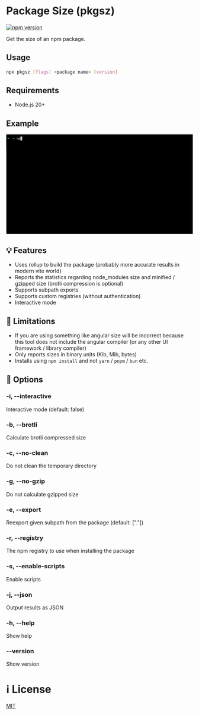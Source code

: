 # Package Size (pkgsz)

[![npm version](https://img.shields.io/npm/v/pkgsz.svg?style=flat-square)](https://www.npmjs.com/package/pkgsz)

Get the size of an npm package.

## Usage

```bash
npx pkgsz [flags] <package name> [version]
```

## Requirements

- Node.js 20+

## Example

![Demo](./demo.gif)

## :bulb: Features

- Uses rollup to build the package (probably more accurate results in modern vite world)
- Reports the statistics regarding node_modules size and minified / gzipped size (brotli compression is optional)
- Supports subpath exports
- Supports custom registries (without authentication)
- Interactive mode

## :bell: Limitations

- If you are using something like angular size will be incorrect because this tool does not include the angular compiler (or any other UI framework / library compiler)
- Only reports sizes in binary units (Kib, Mib, bytes)
- Installs using `npm install` and not `yarn` / `pnpm` / `bun` etc.

## :key: Options

### -i, --interactive

Interactive mode (default: false)

### -b, --brotli

Calculate brotli compressed size

### -c, --no-clean

Do not clean the temporary directory

### -g, --no-gzip

Do not calculate gzipped size

### -e, --export

Reexport given subpath from the package (default: ["."])

### -r, --registry

The npm registry to use when installing the package

### -s, --enable-scripts

Enable scripts

### -j, --json
Output results as JSON

### -h, --help

Show help

### --version

Show version

# :information_source: License

[MIT](https://github.com/kshutkin/package-size/blob/main/LICENSE)